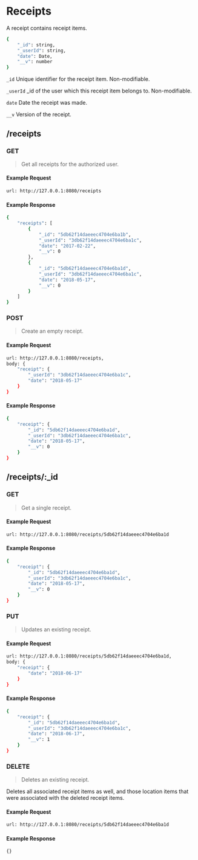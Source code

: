# Receipts

A receipt contains receipt items.

```sh
{
    "_id": string,
    "_userId": string,
    "date": Date,
    "__v": number
}
```

`_id` Unique identifier for the receipt item. Non-modifiable.

`_userId` _id of the user which this receipt item belongs to. Non-modifiable.

`date` Date the receipt was made.

`__v` Version of the receipt.

## /receipts

### GET

> Get all receipts for the authorized user.

#### Example Request

```sh
url: http://127.0.0.1:8080/receipts
```

#### Example Response

```sh
{
    "receipts": [
        {
            "_id": "5db62f14daeeec4704e6ba1b",
            "_userId": "3db62f14daeeec4704e6ba1c",
            "date": "2017-02-22",
            "__v": 0
        },
        {
            "_id": "5db62f14daeeec4704e6ba1d",
            "_userId": "3db62f14daeeec4704e6ba1c",
            "date": "2018-05-17",
            "__v": 0
        }
    ]
}
```

### POST

> Create an empty receipt.

#### Example Request

```sh
url: http://127.0.0.1:8080/receipts,
body: {
    "receipt": {
        "_userId": "3db62f14daeeec4704e6ba1c",
        "date": "2018-05-17"
    }
}
```

#### Example Response

```sh
{
    "receipt": {
        "_id": "5db62f14daeeec4704e6ba1d",
        "_userId": "3db62f14daeeec4704e6ba1c",
        "date": "2018-05-17",
        "__v": 0
    }
}
```

## /receipts/:_id

### GET

> Get a single receipt.

#### Example Request

```sh
url: http://127.0.0.1:8080/receipts/5db62f14daeeec4704e6ba1d
```

#### Example Response

```sh
{
    "receipt": {
        "_id": "5db62f14daeeec4704e6ba1d",
        "_userId": "3db62f14daeeec4704e6ba1c",
        "date": "2018-05-17",
        "__v": 0
    }
}
```

### PUT

> Updates an existing receipt.

#### Example Request

```sh
url: http://127.0.0.1:8080/receipts/5db62f14daeeec4704e6ba1d,
body: {
    "receipt": {
        "date": "2018-06-17"
    }
}
```

#### Example Response

```sh
{
    "receipt": {
        "_id": "5db62f14daeeec4704e6ba1d",
        "_userId": "3db62f14daeeec4704e6ba1c",
        "date": "2018-06-17",
        "__v": 1
    }
}
```

### DELETE

> Deletes an existing receipt.

Deletes all associated receipt items as well, and those location items that were associated with the deleted receipt items.

#### Example Request

```sh
url: http://127.0.0.1:8080/receipts/5db62f14daeeec4704e6ba1d
```

#### Example Response

```sh
{}
```